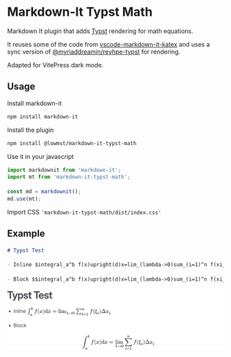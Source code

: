 # Markdown-It Typst Math

Markdown It plugin that adds [Typst](https://github.com/typst/typst) rendering for math equations.

It reuses some of the code from [vscode-markdown-it-katex](https://github.com/microsoft/vscode-markdown-it-katex) and uses a sync version of [@myriaddreamin/reyhpe-typst](https://www.npmjs.com/package/@myriaddreamin/rehype-typst) for rendering.

Adapted for VitePress dark mode.
## Usage

Install markdown-it

```bash
npm install markdown-it
```

Install the plugin

```bash
npm install @lowmst/markdown-it-typst-math
```

Use it in your javascript

```javascript
import markdownit from 'markdown-it';
import mt from 'markdown-it-typst-math';

const md = markdownit();
md.use(mt);
```

Import CSS `'markdown-it-typst-math/dist/index.css'`

## Example

```markdown
# Typst Test

- Inline $integral_a^b f(x)upright(d)x=lim_(lambda->0)sum_(i=1)^n f(xi_i)Delta x_i$

- Block $$integral_a^b f(x)upright(d)x=lim_(lambda->0)sum_(i=1)^n f(xi_i)Delta x_i$$
```

![image](image/example.png)
